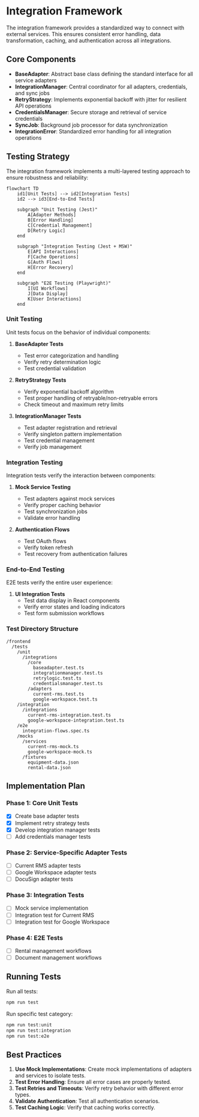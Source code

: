 # Integration Framework

The integration framework provides a standardized way to connect with external services. This ensures consistent error handling, data transformation, caching, and authentication across all integrations.

## Core Components

- **BaseAdapter**: Abstract base class defining the standard interface for all service adapters
- **IntegrationManager**: Central coordinator for all adapters, credentials, and sync jobs
- **RetryStrategy**: Implements exponential backoff with jitter for resilient API operations
- **CredentialsManager**: Secure storage and retrieval of service credentials
- **SyncJob**: Background job processor for data synchronization
- **IntegrationError**: Standardized error handling for all integration operations

## Testing Strategy

The integration framework implements a multi-layered testing approach to ensure robustness and reliability:

```mermaid
flowchart TD
    id1[Unit Tests] --> id2[Integration Tests]
    id2 --> id3[End-to-End Tests]
    
    subgraph "Unit Testing (Jest)"
        A[Adapter Methods]
        B[Error Handling]
        C[Credential Management]
        D[Retry Logic]
    end
    
    subgraph "Integration Testing (Jest + MSW)"
        E[API Interactions]
        F[Cache Operations]
        G[Auth Flows]
        H[Error Recovery]
    end
    
    subgraph "E2E Testing (Playwright)"
        I[UI Workflows]
        J[Data Display]
        K[User Interactions]
    end
```

### Unit Testing

Unit tests focus on the behavior of individual components:

1. **BaseAdapter Tests**
   - Test error categorization and handling
   - Verify retry determination logic
   - Test credential validation

2. **RetryStrategy Tests**
   - Verify exponential backoff algorithm
   - Test proper handling of retryable/non-retryable errors
   - Check timeout and maximum retry limits

3. **IntegrationManager Tests**
   - Test adapter registration and retrieval
   - Verify singleton pattern implementation
   - Test credential management
   - Verify job management

### Integration Testing

Integration tests verify the interaction between components:

1. **Mock Service Testing**
   - Test adapters against mock services
   - Verify proper caching behavior
   - Test synchronization jobs
   - Validate error handling

2. **Authentication Flows**
   - Test OAuth flows
   - Verify token refresh
   - Test recovery from authentication failures

### End-to-End Testing

E2E tests verify the entire user experience:

1. **UI Integration Tests**
   - Test data display in React components
   - Verify error states and loading indicators
   - Test form submission workflows

### Test Directory Structure

```
/frontend
  /tests
    /unit
      /integrations
        /core
          baseadapter.test.ts
          integrationmanager.test.ts
          retrylogic.test.ts
          credentialsmanager.test.ts
        /adapters
          current-rms.test.ts
          google-workspace.test.ts
    /integration
      /integrations
        current-rms-integration.test.ts
        google-workspace-integration.test.ts
    /e2e
      integration-flows.spec.ts
    /mocks
      /services
        current-rms-mock.ts
        google-workspace-mock.ts
      /fixtures
        equipment-data.json
        rental-data.json
```

## Implementation Plan

### Phase 1: Core Unit Tests

- [x] Create base adapter tests
- [x] Implement retry strategy tests
- [x] Develop integration manager tests
- [ ] Add credentials manager tests

### Phase 2: Service-Specific Adapter Tests

- [ ] Current RMS adapter tests
- [ ] Google Workspace adapter tests
- [ ] DocuSign adapter tests

### Phase 3: Integration Tests

- [ ] Mock service implementation
- [ ] Integration test for Current RMS
- [ ] Integration test for Google Workspace

### Phase 4: E2E Tests

- [ ] Rental management workflows
- [ ] Document management workflows

## Running Tests

Run all tests:
```bash
npm run test
```

Run specific test category:
```bash
npm run test:unit
npm run test:integration
npm run test:e2e
```

## Best Practices

1. **Use Mock Implementations**: Create mock implementations of adapters and services to isolate tests.
2. **Test Error Handling**: Ensure all error cases are properly tested.
3. **Test Retries and Timeouts**: Verify retry behavior with different error types.
4. **Validate Authentication**: Test all authentication scenarios.
5. **Test Caching Logic**: Verify that caching works correctly.
